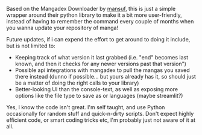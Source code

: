 Based on the Mangadex Downloader by [mansuf](https://github.com/mansuf/mangadex-downloader), this is just a simple wrapper around their python library to make it a bit more user-friendly, instead of having to remember the command every couple of months when you wanna update your repository of manga!

Future updates, if i can expend the effort to get around to doing it include, but is not limited to:
* Keeping track of what version it last grabbed (i.e. "end" becomes last known, and then it checks for any newer versions past that version")
* Possible api integrations with mangadex to pull the mangas you saved there instead (dunno if possible... but yours already has it, so should just be a matter of doing the right calls to your library)
* Better-looking UI than the console-text, as well as exposing more options like the file type to save as or languages (maybe streamlit?)

Yes, I know the code isn't great. I'm self taught, and use Python occasionally for random stuff and quick-n-dirty scripts. Don't expect highly efficient code, or smart coding tricks etc, I'm probably just not aware of it at all.
